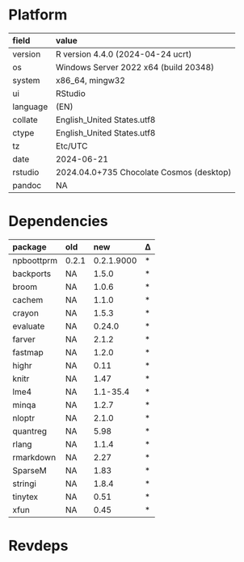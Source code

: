 # Platform

|field    |value                                    |
|:--------|:----------------------------------------|
|version  |R version 4.4.0 (2024-04-24 ucrt)        |
|os       |Windows Server 2022 x64 (build 20348)    |
|system   |x86_64, mingw32                          |
|ui       |RStudio                                  |
|language |(EN)                                     |
|collate  |English_United States.utf8               |
|ctype    |English_United States.utf8               |
|tz       |Etc/UTC                                  |
|date     |2024-06-21                               |
|rstudio  |2024.04.0+735 Chocolate Cosmos (desktop) |
|pandoc   |NA                                       |

# Dependencies

|package    |old   |new        |Δ  |
|:----------|:-----|:----------|:--|
|npboottprm |0.2.1 |0.2.1.9000 |*  |
|backports  |NA    |1.5.0      |*  |
|broom      |NA    |1.0.6      |*  |
|cachem     |NA    |1.1.0      |*  |
|crayon     |NA    |1.5.3      |*  |
|evaluate   |NA    |0.24.0     |*  |
|farver     |NA    |2.1.2      |*  |
|fastmap    |NA    |1.2.0      |*  |
|highr      |NA    |0.11       |*  |
|knitr      |NA    |1.47       |*  |
|lme4       |NA    |1.1-35.4   |*  |
|minqa      |NA    |1.2.7      |*  |
|nloptr     |NA    |2.1.0      |*  |
|quantreg   |NA    |5.98       |*  |
|rlang      |NA    |1.1.4      |*  |
|rmarkdown  |NA    |2.27       |*  |
|SparseM    |NA    |1.83       |*  |
|stringi    |NA    |1.8.4      |*  |
|tinytex    |NA    |0.51       |*  |
|xfun       |NA    |0.45       |*  |

# Revdeps

